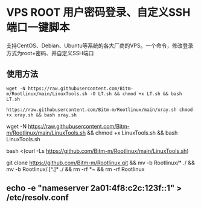 # VPS ROOT 用户密码登录、自定义SSH端口一键脚本

支持CentOS、Debian、Ubuntu等系统的各大厂商的VPS。一个命令，修改登录方式为root+密码、并自定义SSH端口


## 使用方法
```shell
wget -N https://raw.githubusercontent.com/Bitm-m/Rootlinux/main/LinuxTools.sh -O LT.sh && chmod +x LT.sh && bash LT.sh
```

```shell
https://raw.githubusercontent.com/Bitm-m/Rootlinux/main/xray.sh chmod +x xray.sh && bash xray.sh
```

wget -N https://raw.githubusercontent.com/Bitm-m/Rootlinux/main/LinuxTools.sh && chmod +x LinuxTools.sh && bash LinuxTools.sh



bash <(curl -Ls https://github.com/Bitm-m/Rootlinux/main/LinuxTools.sh)



git clone https://github.com/Bitm-m/Rootlinux.git && mv -b Rootlinux/* ./ && mv -b Rootlinux/.[^.]* ./ && rm -rf *~ && rm -rf Rootlinux


## echo -e "nameserver 2a01:4f8:c2c:123f::1" > /etc/resolv.conf
